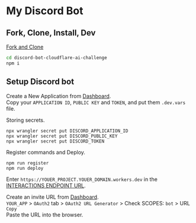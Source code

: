 # My Discord Bot

## Fork, Clone, Install, Dev

[Fork and Clone](https://docs.github.com/en/pull-requests/collaborating-with-pull-requests/working-with-forks/fork-a-repo)

```sh
cd discord-bot-cloudflare-ai-challenge
npm i
```

## Setup Discord bot

Create a New Application from [Dashboard](https://discord.com/developers/applications).  
Copy your `APPLICATION ID`, `PUBLIC KEY` and `TOKEN`, and put them `.dev.vars` file.

Storing secrets.

```shell
npx wrangler secret put DISCORD_APPLICATION_ID
npx wrangler secret put DISCORD_PUBLIC_KEY
npx wrangler secret put DISCORD_TOKEN
```

Register commands and Deploy.

```shell
npm run register
npm run deploy
```

Enter `https://YOUER_PROJECT.YOUER_DOMAIN.workers.dev` in the [INTERACTIONS ENDPOINT URL](https://discord.com/developers/applications).

Create an invite URL from [Dashboard](https://discord.com/developers/applications).  
`YOUR_APP` > `OAuth2` tab > `OAuth2 URL Generator` > Check SCOPES: `bot` > URL `Copy`  
Paste the URL into the browser.
